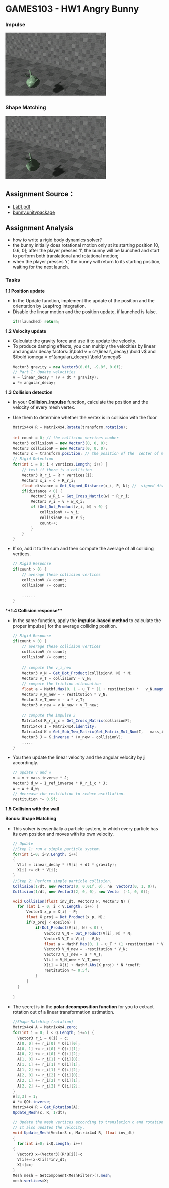 # GAMES103 - HW1 Angry Bunny

### Impulse

![](./impulse.gif)

### Shape Matching

![](./shape-matching.gif)

## Assignment Source：

- [Lab1.pdf](./lab1.pdf)
- [bunny.unitypackage](https://github.com/games-webinar/GAMES103/raw/main/HW1/%E4%BD%9C%E4%B8%9A1%EF%BC%9Abunny.unitypackage)

## Assignment Analysis

- how to write a rigid body dynamics solver?
- the bunny initially does rotational motion only at its starting position [0, 0.6, 0]; after the player presses ‘l’, the bunny will be launched and start to perform both translational and rotational motion;
- when the player presses ‘r’, the bunny will return to its starting position, waiting for the next launch.

### Tasks

**1.1 Position update**

- In the Update function, implement the update of the position and the orientation by Leapfrog integration.
- Disable the linear motion and the position update, if launched is false.
  ```csharp
  if(!launched) return;
  ```

**1.2 Velocity update**

- Calculate the gravity force and use it to update the velocity.
- To produce damping effects, you can multiply the velocities by linear and angular decay factors: $\bold v = c^{linear\_decay} \bold v$ and $\bold \omega = c^{angular\_decay} \bold \omega$
  ```csharp
  Vector3 gravity = new Vector3(0.0f, -9.8f, 0.0f);
  // Part I: Update velocities
  v = linear_decay * (v + dt * gravity);
  w *= angular_decay;
  ```

**1.3 Collision detection**

- In your **Collision_Impulse** function, calculate the position and the velocity of every mesh vertex.
- Use them to determine whether the vertex is in collision with the floor

  ```csharp
  Matrix4x4 R = Matrix4x4.Rotate(transform.rotation);

  int count = 0; // the collision vertices number
  Vector3 collisionV = new Vector3(0, 0, 0);
  Vector3 collisionP = new Vector3(0, 0, 0);
  Vector3 c = transform.position; // the position of the  center of mass
  // Rigid Detection
  for(int i = 0; i < vertices.Length; i++) {
      // test if there is a collision
      Vector3 R_r_i = R * vertices[i];
      Vector3 x_i = c + R_r_i;
      float distance = Get_Signed_Distance(x_i, P, N); //  signed distance
      if(distance < 0) {
          Vector3 w_R_i = Get_Cross_Matrix(w) * R_r_i;
          Vector3 v_i = v + w_R_i;
          if (Get_Dot_Product(v_i, N) < 0) {
              collisionV += v_i;
              collisionP += R_r_i;
              count++;
          }
      }
  }
  ```

- If so, add it to the sum and then compute the average of all colliding vertices.

  ```csharp
  // Rigid Response
  if(count > 0) {
      // average these collision vertices
      collisionV /= count;
      collisionP /= count;

      ......
  }
  ```

\***\*1.4 Collision response\*\***

- In the same function, apply the **impulse-based method** to calculate the proper impulse **j** for the average colliding position.

  ```csharp
  // Rigid Response
  if(count > 0) {
      // average these collision vertices
      collisionV /= count;
      collisionP /= count;

      // compute the v_i_new
      Vector3 v_N = Get_Dot_Product(collisionV, N) * N;
      Vector3 v_T = collisionV - v_N;
      // compute the friction attenuation
      float a = Mathf.Max(0, 1 - u_T * (1 + restitution) *   v_N.magnitude / v_T.magnitude, 0);
      Vector3 v_N_new = - restitution * v_N;
      Vector3 v_T_new = - a * v_T;
      Vector3 v_new = v_N_new + v_T_new;

      // compute the impulse J
      Matrix4x4 R_r_i_c = Get_Cross_Matrix(collisionP);
      Matrix4x4 I = Matrix4x4.identity;
      Matrix4x4 K = Get_Sub_Two_Matrix(Get_Matrix_Mul_Num(I,   mass_inverse), R_r_i_c * I_ref_inverse * R_r_i_c);
      Vector3 J = K.inverse * (v_new - collisionV);
      .....
  }
  ```

- You then update the linear velocity and the angular velocity by **j** accordingly.
  ```csharp
  // update v and w
  v = v + mass_inverse * J;
  Vector3 d_w = I_ref_inverse * R_r_i_c * J;
  w = w + d_w;
  // decrease the restitution to reduce oscillation.
  restitution *= 0.5f;
  ```

**1.5 Collision with the wall**

**Bonus: Shape Matching**

- This solver is essentially a particle system, in which every particle has its own position and moves with its own velocity.

  ```csharp
  // Update
  //Step 1: run a simple particle system.
  for(int i=0; i<V.Length; i++)
  {
    V[i] = linear_decay * (V[i] + dt * gravity);
    X[i] += dt * V[i];
  }
  //Step 2: Perform simple particle collision.
  Collision(1/dt, new Vector3(0, 0.01f, 0), ne  Vector3(0, 1, 0));
  Collision(1/dt, new Vector3(2, 0, 0), new Vecto  (-1, 0, 0));
  ```

  ```csharp
  void Collision(float inv_dt, Vector3 P, Vector3 N) {
  	for (int i = 0; i < V.Length; i++) {
  		Vector3 x_p = X[i] - P;
  		float X_proj = Dot_Product(x_p, N);
  		if(X_proj < epsilon) {
  			if(Dot_Product(V[i], N) < 0) {
  				Vector3 V_N = Dot_Product(V[i], N) * N;
  				Vector3 V_T = V[i] - V_N;
  				float a = Mathf.Max(0, 1 - u_T * (1 +restitution) * V_N.magnitude / V_Tmagnitude);
  				Vector3 V_N_new = -restitution * V_N;
  				Vector3 V_T_new = a * V_T;
  				V[i] = V_N_new + V_T_new;
  				X[i] = X[i] + Mathf.Abs(X_proj) * N *coeff;
  				restitution *= 0.5f;
  			}
  		}
  	}

  }
  ```

- The secret is in the **polar decomposition function** for you to extract rotation out of a linear transformation estimation.

  ```csharp
  //Shape Matching (rotation)
  Matrix4x4 A = Matrix4x4.zero;
  for(int i = 0; i < Q.Length; i+=5) {
  	Vector3 r_i = X[i] - c;
  	A[0, 0] += r_i[0] * Q[i][0];
  	A[0, 1] += r_i[0] * Q[i][1];
  	A[0, 2] += r_i[0] * Q[i][2];
  	A[1, 0] += r_i[1] * Q[i][0];
  	A[1, 1] += r_i[1] * Q[i][1];
  	A[1, 2] += r_i[1] * Q[i][2];
  	A[2, 0] += r_i[2] * Q[i][0];
  	A[2, 1] += r_i[2] * Q[i][1];
  	A[2, 2] += r_i[2] * Q[i][2];
  }
  A[3,3] = 1;
  A *= QQt.inverse;
  Matrix4x4 R = Get_Rotation(A);
  Update_Mesh(c, R, 1/dt);
  ```

  ```csharp
  // Update the mesh vertices according to translation c and rotation R.
  // It also updates the velocity.
  void Update_Mesh(Vector3 c, Matrix4x4 R, float inv_dt)
  {
  	for(int i=0; i<Q.Length; i++)
  {
  	Vector3 x=(Vector3)(R*Q[i])+c
  	V[i]+=(x-X[i])*inv_dt;
  	X[i]=x;
  }
  Mesh mesh = GetComponent<MeshFilter>().mesh;
  mesh.vertices=X;
  ```
